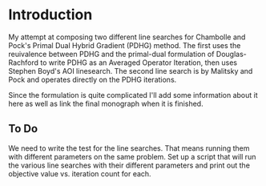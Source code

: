# Introduction
My attempt at composing two different line searches for Chambolle and Pock's Primal Dual Hybrid Gradient (PDHG) method. The first uses the reuivalence between PDHG and the primal-dual formulation of Douglas-Rachford to write PDHG as an Averaged Operator Iteration, then uses Stephen Boyd's AOI linesearch. The second line search is by Malitsky and Pock and operates directly on the PDHG iterations.

Since the formulation is quite complicated I'll add some information about it here as well as link the final monograph when it is finished.

## To Do
We need to write the test for the line searches. That means running them with different parameters on the same problem. Set up a script that will run the various line searches with their different parameters and print out the objective value vs. iteration count for each.
